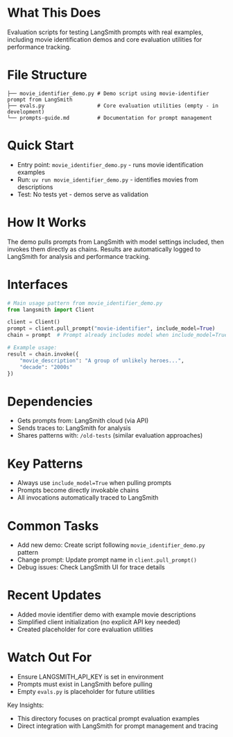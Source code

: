# What This Does

Evaluation scripts for testing LangSmith prompts with real examples, including movie identification demos and core evaluation utilities for performance tracking.

# File Structure

```
├── movie_identifier_demo.py # Demo script using movie-identifier prompt from LangSmith
├── evals.py                 # Core evaluation utilities (empty - in development)
└── prompts-guide.md         # Documentation for prompt management
```

# Quick Start

- Entry point: `movie_identifier_demo.py` - runs movie identification examples
- Run: `uv run movie_identifier_demo.py` - identifies movies from descriptions
- Test: No tests yet - demos serve as validation

# How It Works

The demo pulls prompts from LangSmith with model settings included, then invokes them directly as chains. Results are automatically logged to LangSmith for analysis and performance tracking.

# Interfaces

```python
# Main usage pattern from movie_identifier_demo.py
from langsmith import Client

client = Client()
prompt = client.pull_prompt("movie-identifier", include_model=True)
chain = prompt  # Prompt already includes model when include_model=True

# Example usage:
result = chain.invoke({
    "movie_description": "A group of unlikely heroes...",
    "decade": "2000s"
})
```

# Dependencies

- Gets prompts from: LangSmith cloud (via API)
- Sends traces to: LangSmith for analysis
- Shares patterns with: `/old-tests` (similar evaluation approaches)

# Key Patterns

- Always use `include_model=True` when pulling prompts
- Prompts become directly invokable chains
- All invocations automatically traced to LangSmith

# Common Tasks

- Add new demo: Create script following `movie_identifier_demo.py` pattern
- Change prompt: Update prompt name in `client.pull_prompt()`
- Debug issues: Check LangSmith UI for trace details

# Recent Updates

- Added movie identifier demo with example movie descriptions
- Simplified client initialization (no explicit API key needed)
- Created placeholder for core evaluation utilities

# Watch Out For

- Ensure LANGSMITH_API_KEY is set in environment
- Prompts must exist in LangSmith before pulling
- Empty `evals.py` is placeholder for future utilities

Key Insights:

- This directory focuses on practical prompt evaluation examples
- Direct integration with LangSmith for prompt management and tracing